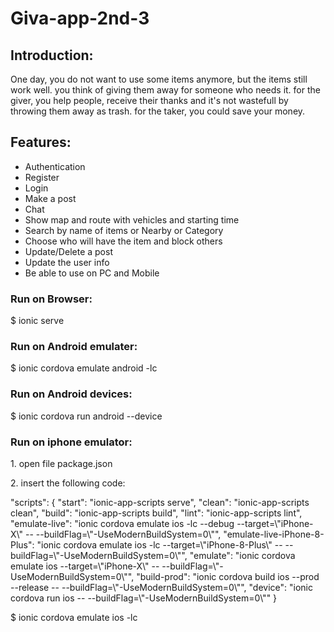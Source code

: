 # Giva-app-2nd-3
<h2>
Introduction:</h2>
<p>One day, you do not want to use some items anymore, but the items still work well. you think of giving them away for someone who needs it. for the giver, you help people, receive their thanks and it's not wastefull by throwing them away as trash. for the taker, you could save your money. 
</p>
<h2>Features:</h2>
<ul>
  <li>Authentication</li>
  <li>Register</li>
  <li>Login</li>
  <li>Make a post</li>
  <li>Chat</li>
  <li>Show map and route with vehicles and starting time</li>
  <li>Search by name of items or Nearby or Category</li>
  <li>Choose who will have the item and block others</li>
  <li>Update/Delete a post</li>
  <li>Update the user info</li>
  <li>Be able to use on PC and Mobile</li>
</ul>
<h3>Run on Browser:</h3>
<p>$ ionic serve</p>
<h3>Run on Android emulater:</h3>
<p>$ ionic cordova emulate android -lc</p>
<h3>Run on Android devices:</h3>
<p>$ ionic cordova run android --device</p>
<h3>Run on iphone emulator:</h3>
<p>1. open file package.json</p>
<p>2. insert the following code:</p>
<p>"scripts": {
     "start": "ionic-app-scripts serve",
     "clean": "ionic-app-scripts clean",
     "build": "ionic-app-scripts build",
     "lint": "ionic-app-scripts lint",
     "emulate-live": "ionic cordova emulate ios -lc --debug --target=\"iPhone-X\" -- --buildFlag=\"-UseModernBuildSystem=0\"",
     "emulate-live-iPhone-8-Plus": "ionic cordova emulate ios -lc --target=\"iPhone-8-Plus\" -- --buildFlag=\"-UseModernBuildSystem=0\"",
     "emulate": "ionic cordova emulate ios --target=\"iPhone-X\" -- --buildFlag=\"-UseModernBuildSystem=0\"",
     "build-prod": "ionic cordova build ios --prod --release -- --buildFlag=\"-UseModernBuildSystem=0\"",
     "device": "ionic cordova run ios -- --buildFlag=\"-UseModernBuildSystem=0\""
   }    </p>
   <p>$ ionic cordova emulate ios -lc</p>
